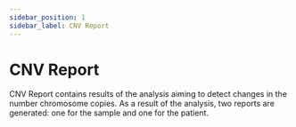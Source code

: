 ```yaml
---
sidebar_position: 1
sidebar_label: CNV Report
---
```


# CNV Report

CNV Report contains results of the analysis aiming to detect changes
in the number chromosome copies. As a result of the analysis,
two reports are generated: one for the sample and one for the patient.
